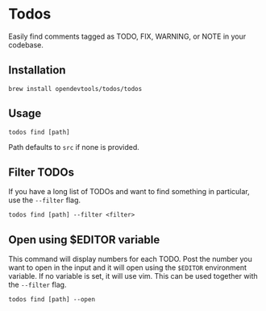 # Todos

Easily find comments tagged as TODO, FIX, WARNING, or NOTE in your codebase.

## Installation

```
brew install opendevtools/todos/todos
```

## Usage

```
todos find [path]
```

Path defaults to `src` if none is provided.

## Filter TODOs

If you have a long list of TODOs and want to find something in particular, use the `--filter` flag.

```
todos find [path] --filter <filter>
```

## Open using $EDITOR variable

This command will display numbers for each TODO. Post the number you want to open in the input and it will open using the `$EDITOR` environment variable. If no variable is set, it will use vim. This can be used together with the `--filter` flag.

```
todos find [path] --open
```
